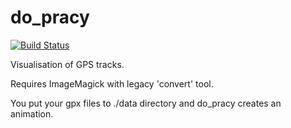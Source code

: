 do_pracy
========

[![Build Status](https://travis-ci.org/SebastianCelejewski/do_pracy.svg?branch=master)](https://travis-ci.org/SebastianCelejewski/do_pracy)

Visualisation of GPS tracks.

Requires ImageMagick with legacy 'convert' tool.

You put your gpx files to ./data directory and do_pracy creates an animation.
